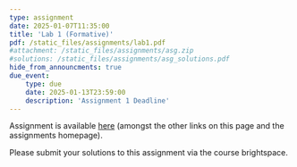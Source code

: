 ```yaml
---
type: assignment
date: 2025-01-07T11:35:00
title: 'Lab 1 (Formative)'
pdf: /static_files/assignments/lab1.pdf
#attachment: /static_files/assignments/asg.zip
#solutions: /static_files/assignments/asg_solutions.pdf
hide_from_announcments: true
due_event: 
    type: due
    date: 2025-01-13T23:59:00
    description: 'Assignment 1 Deadline'
---
```


Assignment is available [here](/static_files/assignments/lab1.pdf) (amongst the other links on this page and the assignments homepage).

Please submit your solutions to this assignment via the course brightspace.
